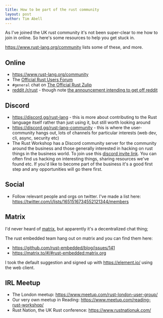 ```yaml
---
title: How to be part of the rust community
layout: post
author: Tim Abell
---
```


As I've joined the UK rust community it's not been super-clear to me how to join in online. So here's some resources to help you get stuck in.

<https://www.rust-lang.org/community> lists some of these, and more.

## Online

- <https://www.rust-lang.org/community>
- The [Official Rust Users Forum](https://users.rust-lang.org/)
- `#general` chat on [The Official Rust Zulip](https://rust-lang.zulipchat.com/#narrow/stream/122651-general)
- [reddit /r/rust](https://www.reddit.com/r/rust/) - though note [the announcement intending to get off reddit](https://web.archive.org/web/20230612040007/https://old.reddit.com/r/rust/comments/146y5y1/announcement_rrust_will_be_joining_the_blackout/)

## Discord

- <https://discord.gg/rust-lang> - this is more about contributing to the Rust language itself rather than just using it, but still worth looking around
- <https://discord.gg/rust-lang-community> - this is where the user-community hangs out, lots of channels for particular interests (web dev, cli, async, security etc)
- The Rust Workshop has a Discord community server for the community around the business and those generally interested in hacking on rust things in the business world. To join use this [discord invite link](https://discord.gg/n65ZdtVZeE). You can often find us hacking on interesting things, sharing resources we've found etc. If you'd like to become part of the business it's a good first step and any opportunities will go there first.

## Social

- Follow relevant people and orgs on twitter. I've made a list here: <https://twitter.com/i/lists/1651516734552121344/members>

## Matrix

I'd never heard of [matrix](https://matrix.org/), but apparently it's a decentralized chat thing;

The rust embedded team hang out on matrix and you can find them here:

- <https://github.com/rust-embedded/blog/issues/141>
- <https://matrix.to/#/#rust-embedded:matrix.org>

I took the default suggestion and signed up with <https://element.io/> using the web client.

## IRL Meetup

- The London meetup: <https://www.meetup.com/rust-london-user-group/>
- Our very own meetup in Reading: <https://www.meetup.com/reading-rust-workshop/>
- Rust Nation, the UK Rust conference: <https://www.rustnationuk.com/>
